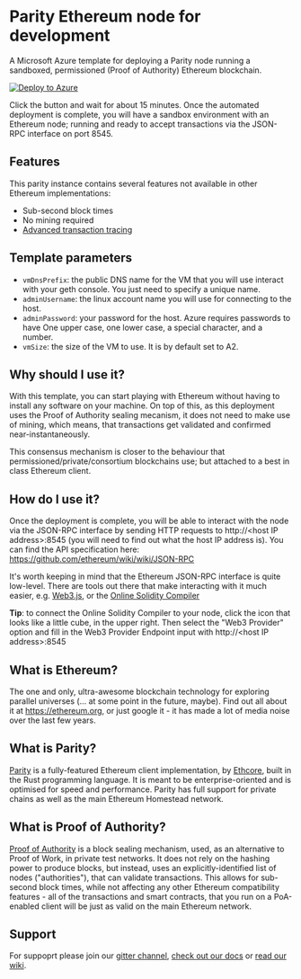 # Parity Ethereum node for development

A Microsoft Azure template for deploying a Parity node running a sandboxed, permissioned (Proof of Authority) Ethereum blockchain.

[![Deploy to Azure](http://azuredeploy.net/deploybutton.png)](https://portal.azure.com/#create/Microsoft.Template/uri/https%3A%2F%2Fraw.githubusercontent.com%2Fethcore%2Fazure-quickstart-templates%2Fmaster%2Fparity-ubuntu%2Fazuredeploy.json)

Click the button and wait for about 15 minutes. Once the automated deployment is complete, you will have a sandbox environment with an Ethereum node; running and ready to accept transactions via the JSON-RPC interface on port 8545.

## Features

This parity instance contains several features not available in other Ethereum implementations:
* Sub-second block times
* No mining required
* [Advanced transaction tracing](https://gist.github.com/debris/051c131e877affefeab4553509640a43)

## Template parameters
* `vmDnsPrefix`: the public DNS name for the VM that you will use interact with your geth console. You just need to specify a unique name.
* `adminUsername`: the linux account name you will use for connecting to the host.
* `adminPassword`: your password for the host.  Azure requires passwords to have One upper case, one lower case, a special character, and a number.
* `vmSize`: the size of the VM to use. It is by default set to A2.

## Why should I use it?

With this template, you can start playing with Ethereum without having to install any software on your machine. On top of this, as this deployment uses the Proof of Authority sealing mecanism, it does not need to make use of mining, which means, that transactions get validated and confirmed near-instantaneously.

This consensus mechanism is closer to the behaviour that permissioned/private/consortium blockchains use; but attached to a best in class Ethereum client.

## How do I use it?

Once the deployment is complete, you will be able to interact with the node via the JSON-RPC interface by sending HTTP requests to http://\<host IP address\>:8545 (you will need to find out what the host IP address is). You can find the API specification here: https://github.com/ethereum/wiki/wiki/JSON-RPC

It's worth keeping in mind that the Ethereum JSON-RPC interface is quite low-level. There are tools out there that make interacting with it much easier, e.g. [Web3.js](https://github.com/ethereum/web3.js/), or the [Online Solidity Compiler](http://ethereum.github.io/browser-solidity/#version=soljson-latest.js)

**Tip**: to connect the Online Solidity Compiler to your node, click the icon that looks like a little cube, in the upper right. Then select the "Web3 Provider" option and fill in the Web3 Provider Endpoint input with http://\<host IP address\>:8545

## What is Ethereum?

The one and only, ultra-awesome blockchain technology for exploring parallel universes (... at some point in the future, maybe). Find out all about it at https://ethereum.org, or just google it - it has made a lot of media noise over the last few years.

## What is Parity?

[Parity](https://github.com/ethcore/parity) is a fully-featured Ethereum client implementation, by [Ethcore](https://ethcore.io/), built in the Rust programming language. It is meant to be enterprise-oriented and is optimised for speed and performance. Parity has full support for private chains as well as the main Ethereum Homestead network.

## What is Proof of Authority?

[Proof of Authority](https://github.com/ethcore/parity/wiki/Proof-of-Authority-Chains) is a block sealing mechanism, used, as an alternative to Proof of Work, in private test networks. It does not rely on the hashing power to produce blocks, but instead, uses an explicitly-identified list of nodes ("authorities"), that can validate transactions. This allows for sub-second block times, while not affecting any other Ethereum compatibility features - all of the transactions and smart contracts, that you run on a PoA-enabled client will be just as valid on the main Ethereum network.

## Support

For suppoprt please join our [gitter channel](https://gitter.im/ethcore/parity/), [check out our docs](http://ethcore.github.io/parity/ethcore/index.html) or [read our wiki](https://github.com/ethcore/parity/wiki).
